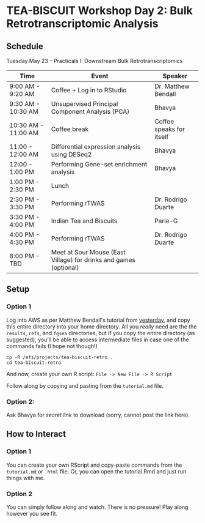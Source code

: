 # TEA-BISCUIT Workshop Day 2: Bulk Retrotranscriptomic Analysis


## Schedule
Tuesday May 23 – Practicals I: Downstream Bulk Retrotranscriptomics

| Time | Event | Speaker | 
| ------------- | ------------- | ------------- |
| 9:00 AM - 9:20 AM | Coffee + Log in to RStudio | Dr. Matthew Bendall | 
| 9:30 AM - 10:30 AM | Unsupervised Principal Component Analysis (PCA) | Bhavya |
| 10:30 AM - 11:00 AM | Coffee break | Coffee speaks for itself |
| 11:00 - 12:00 AM | Differential expression analysis using DESeq2 | Bhavya |
| 12:00 - 1:00 PM | Performing Gene-set enrichment analysis | Bhavya |
| 1:00 PM - 2:30 PM | Lunch | |
| 2:30 PM - 3:30 PM | Performing rTWAS | Dr. Rodrigo Duarte | 
| 3:30 PM - 4:00 PM | Indian Tea and Biscuits | Parle-G |
| 4:00 PM - 4:30 PM | Performing rTWAS | Dr. Rodrigo Duarte | 
| 8:00 PM - TBD | Meet at Sour Mouse (East Village) for drinks and games (optional) | |


## Setup

### Option 1

Log into AWS as per Matthew Bendall's tutorial from [yesterday](https://github.com/nixonlab/teabiscuit), and copy this entire directory into your home directory. All you *really* need are the the `results`, `refs`, and `fgsea` directories, but if you copy the entire directory (as suggested), you'll be able to access intermediate files in case one of the commands fails (I hope not though!)

```
cp -R /efs/projects/tea-biscuit-retro . 
cd tea-biscuit-retro
```
And now, create your own R script: `File -> New File -> R Script`

Follow along by copying and pasting from the `tutorial.md` file.

### Option 2:

Ask Bhavya for *secret link* to download (sorry, cannot post the link here).

## How to Interact

### Option 1

You can create your own RScript and copy-paste commands from the `tutorial.md` or `.html` file. Or, you can open the tutorial.Rmd and just run things with me. 

### Option 2

You can simply follow along and watch. There is no pressure! Play along however you see fit. 
